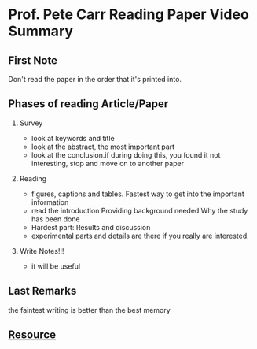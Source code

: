 # Prof. Pete Carr Reading Paper Video Summary

## First Note

Don't read the paper in the order that it's printed into.

## Phases of reading Article/Paper

1. Survey
   * look at keywords and title
   * look at the abstract, the most important part
   * look at the conclusion.if during doing this, you found it not interesting, stop and move on to another paper

2. Reading 
    * figures, captions and tables. Fastest way to get into the important information
    * read the introduction
            Providing background needed
            Why the study has been done
    * Hardest part:  Results and discussion
    * experimental parts and details are there if you really are interested.

3. Write Notes!!!
   * it will be useful

## Last Remarks

the faintest writing is better than the best memory

## [Resource](https://www.youtube.com/watch?v=IeaD0ZaUJ3Y)
